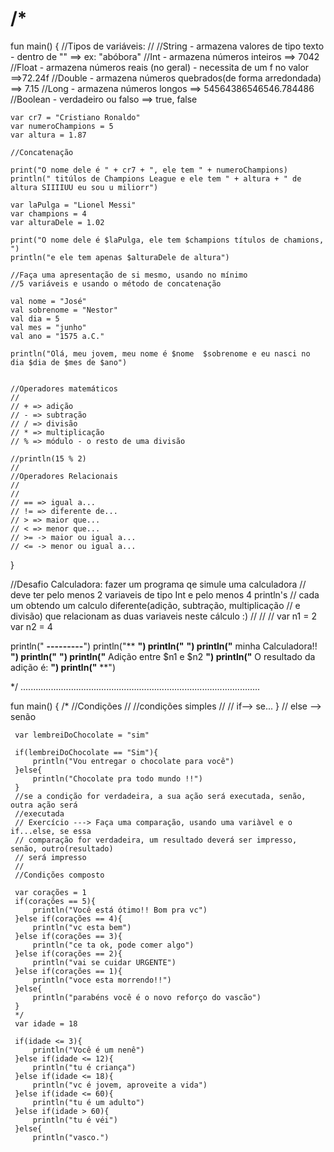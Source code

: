 # /*
fun main() {
   //Tipos de variáveis: 
    //
    //String - armazena valores de tipo texto - dentro de ""  ==> ex: "abóbora" 
    //Int - armazena números inteiros ==> 7042
    //Float - armazena números reais (no geral) - necessita de um f no valor ==>72.24f
    //Double - armazena números quebrados(de forma arredondada) ==> 7.15
    //Long - armazena números longos ==> 54564386546546.784486
    //Boolean - verdadeiro ou falso ==> true, false
    
    var cr7 = "Cristiano Ronaldo" 
    var numeroChampions = 5 
    var altura = 1.87
    
    //Concatenação
    
    print("O nome dele é " + cr7 + ", ele tem " + numeroChampions)
    println(" titúlos de Champions League e ele tem " + altura + " de altura SIIIIUU eu sou u miliorr")
    
    var laPulga = "Lionel Messi"
    var champions = 4
    var alturaDele = 1.02
    
    print("O nome dele é $laPulga, ele tem $champions títulos de chamions, ")
    println("e ele tem apenas $alturaDele de altura")
    
    //Faça uma apresentação de si mesmo, usando no mínimo 
    //5 variáveis e usando o método de concatenação
    
    val nome = "José"
    val sobrenome = "Nestor"
    val dia = 5 
    val mes = "junho"
    val ano = "1575 a.C." 
    
    println("Olá, meu jovem, meu nome é $nome  $sobrenome e eu nasci no dia $dia de $mes de $ano")
    
   
    //Operadores matemáticos
    //
    // + => adição
    // - => subtração
    // / => divisão
    // * => multiplicação
    // % => módulo - o resto de uma divisão
    
    //println(15 % 2) 
    //
    //Operadores Relacionais 
    //
    //
    // == => igual a...
    // != => diferente de...
    // > => maior que... 
    // < => menor que...
    // >= -> maior ou igual a...
    // <= -> menor ou igual a...
    
    
    
    
    
}

 //Desafio Calculadora: fazer um programa qe simule	uma calculadora
 // deve ter pelo menos 2 variaveis de tipo Int e pelo menos 4 println's
 // cada um obtendo um calculo diferente(adição, subtração, multiplicação
 // e divisão) que relacionam as duas variaveis neste cálculo  :)
 // 
 // 
 // 
 var n1 = 2
 var n2 = 4


println("  ************---------************")
println("**                               **")
println("**                               **")
println("**        minha Calculadora!!    **")
println("**                               **")
println("** Adição entre $n1 e $n2        **")
println("** O resultado da adição é:      **")
println("**                               **")

*/
...............................................................................................

fun main() {
    /*
     //Condições
     //
     //condições simples
     //
     // if--> se...
}    // else --> senão

     var lembreiDoChocolate = "sim"

     if(lembreiDoChocolate == "Sim"){
         println("Vou entregar o chocolate para você")
     }else{
         println("Chocolate pra todo mundo !!")
     }    
     //se a condição for verdadeira, a sua ação será executada, senão, outra ação será
     //executada
     // Exercício ---> Faça uma comparação, usando uma variàvel e o if...else, se essa
     // comparação for verdadeira, um resultado deverá ser impresso, senão, outro(resultado)
     // será impresso
     //
     //Condições composto
     
     var corações = 1
     if(corações == 5){
         println("Você está ótimo!! Bom pra vc")
     }else if(corações == 4){
         println("vc esta bem")
     }else if(corações == 3){
         println("ce ta ok, pode comer algo")
     }else if(corações == 2){  
         println("vai se cuidar URGENTE")
     }else if(corações == 1){
         println("voce esta morrendo!!")
     }else{
         println("parabéns você é o novo reforço do vascão")
     }
     */
     var idade = 18 
    
     if(idade <= 3){
         println("Você é um nenê")
     }else if(idade <= 12){
         println("tu é criança")
     }else if(idade <= 18){
         println("vc é jovem, aproveite a vida")
     }else if(idade <= 60){
         println("tu é um adulto")
     }else if(idade > 60){
         println("tu é véi")
     }else{
         println("vasco.")

